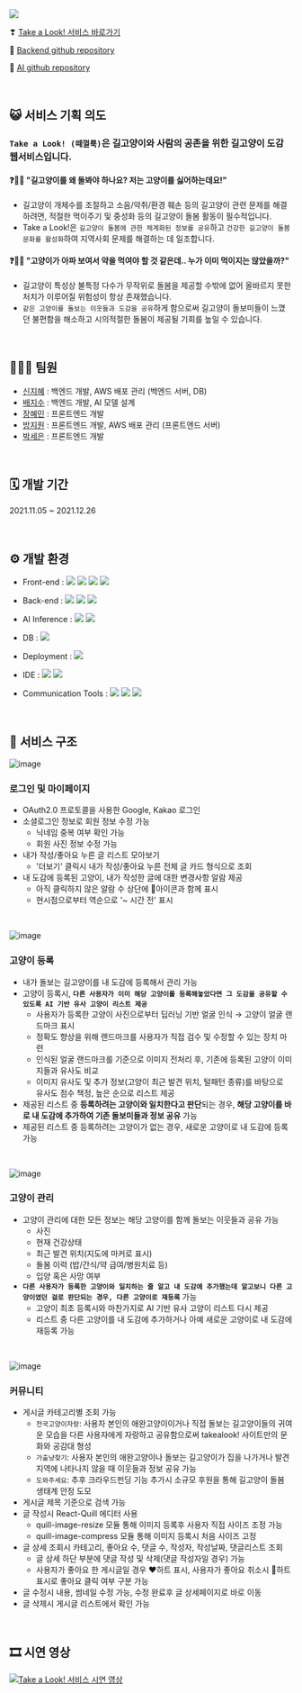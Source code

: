 
<img src="https://www.notion.so/image/https%3A%2F%2Fs3-us-west-2.amazonaws.com%2Fsecure.notion-static.com%2F513c596f-5dfe-490f-923a-2f40fd8f9658%2FUntitled.png?table=block&id=fe0a94fb-407e-441a-b0d9-b70a678ef956&spaceId=46893005-a3d8-4104-82d2-29cae068e951&width=2000&userId=c4ad560d-d5be-4c58-a250-7be34ce655d8&cache=v2">

❣ [Take a Look! 서비스 바로가기](http://takealook.ekg.kr) 

🔗 [Backend github repository](https://github.com/streetnyangfighter/takealook_backend)

🔗 [AI github repository](https://github.com/streetnyangfighter/takealook_ai)

<br>


## 😺 서비스 기획 의도
### `Take a Look! (떼껄룩)`은 길고양이와 사람의 공존을 위한 길고양이 도감 웹서비스입니다.
#### ❓🤷‍♂️ "길고양이를 왜 돌봐야 하나요? 저는 고양이를 싫어하는데요!"
- 길고양이 개체수를 조절하고 소음/악취/환경 훼손 등의 길고양이 관련 문제를 해결하려면, 적절한 먹이주기 및 중성화 등의 길고양이 돌봄 활동이 필수적입니다.
- Take a Look!은 `길고양이 돌봄에 관한 체계화된 정보를 공유`하고 `건강한 길고양이 돌봄 문화를 활성화`하여 지역사회 문제를 해결하는 데 일조합니다.

#### ❓💁‍♀ "고양이가 아파 보여서 약을 먹여야 할 것 같은데.. 누가 이미 먹이지는 않았을까?"
- 길고양이 특성상 불특정 다수가 무작위로 돌봄을 제공할 수밖에 없어 올바르지 못한 처치가 이루어질 위험성이 항상 존재했습니다.
- `같은 고양이를 돌보는 이웃들과 도감을 공유`하게 함으로써 길고양이 돌보미들이 느꼈던 불편함을 해소하고 시의적절한 돌봄이 제공될 기회를 높일 수 있습니다.


<br>

## 👨‍👧‍👧 팀원
- [신지혜](https://github.com/jhshin29) : 백엔드 개발, AWS 배포 관리 (백엔드 서버, DB)
- [배지수](https://github.com/geesuee) : 백엔드 개발, AI 모델 설계
- [장혜민](https://github.com/hyemin-jang) : 프론트엔드 개발
- [방지원](https://github.com/jeewon-bang) : 프론트엔드 개발, AWS 배포 관리 (프론트엔드 서버)
- [박세은](https://github.com/seeun214) : 프론트엔드 개발

<br>

## 🗓 개발 기간
2021.11.05 ~ 2021.12.26 

<br>

## ⚙ 개발 환경
- Front-end : <img src="https://img.shields.io/badge/react-61DAFB?style=for-the-badge&logo=react&logoColor=black"> <img src="https://img.shields.io/badge/javascript-F7DF1E?style=for-the-badge&logo=javascript&logoColor=black">  <img src="https://img.shields.io/badge/html-E34F26?style=for-the-badge&logo=html5&logoColor=white"> <img src="https://img.shields.io/badge/css-1572B6?style=for-the-badge&logo=css3&logoColor=white">

- Back-end : <img src="https://img.shields.io/badge/JAVA-007396?style=for-the-badge&logo=java&logoColor=white"> <img src="https://img.shields.io/badge/SpringBoot-6DB33F?style=for-the-badge&logo=SpringBoot&logoColor=white"> <img src="https://img.shields.io/badge/Gradle-02303A?style=for-the-badge&logo=Gradle&logoColor=white"> 

- AI Inference : <img src="https://img.shields.io/badge/Flask-000000?style=for-the-badge&logo=Flask&logoColor=white"> <img src="https://img.shields.io/badge/python-3776AB?style=for-the-badge&logo=python&logoColor=white"> 

- DB : <img src="https://img.shields.io/badge/mysql-4479A1?style=for-the-badge&logo=mysql&logoColor=white"> 

- Deployment : <img src="https://img.shields.io/badge/amazonaws-232F3E?style=for-the-badge&logo=amazonaws&logoColor=white">

- IDE : <img src="https://img.shields.io/badge/Visual%20Studio%20Code-0078d7.svg?style=for-the-badge&logo=visual-studio-code&logoColor=white"> <img src="https://img.shields.io/badge/IntelliJIDEA-000000.svg?style=for-the-badge&logo=intellij-idea&logoColor=white">

- Communication Tools : <img src="https://img.shields.io/badge/figma-%23F24E1E.svg?style=for-the-badge&logo=figma&logoColor=white"> <img src="https://img.shields.io/badge/Notion-%23000000.svg?style=for-the-badge&logo=notion&logoColor=white"> <img src="https://img.shields.io/badge/Postman-FF6C37?style=for-the-badge&logo=postman&logoColor=white">



<br>

## 🧬 서비스 구조
![image](https://user-images.githubusercontent.com/87870107/148776503-d27b8924-a731-47d7-ac05-43e3fae3299b.png)

### 로그인 및 마이페이지

- OAuth2.0 프로토콜을 사용한 Google, Kakao 로그인
- 소셜로그인 정보로 회원 정보 수정 가능
  - 닉네임 중복 여부 확인 가능
  - 회원 사진 정보 수정 가능
- 내가 작성/좋아요 누른 글 리스트 모아보기
  - '더보기' 클릭시 내가 작성/좋아요 누른 전체 글 카드 형식으로 조회
- 내 도감에 등록된 고양이, 내가 작성한 글에 대한 변경사항 알람 제공
  - 아직 클릭하지 않은 알람 수 상단에 🔔아이콘과 함께 표시
  - 현시점으로부터 역순으로 '~ 시간 전' 표시

<br>

![image](https://user-images.githubusercontent.com/87870107/148776590-4f0fbf7e-204e-4274-acaa-2110c0bd29a9.png)


### 고양이 등록

- 내가 돌보는 길고양이를 내 도감에 등록해서 관리 가능
- 고양이 등록시, **`다른 사용자가 이미 해당 고양이를 등록해놓았다면 그 도감을 공유할 수 있도록 AI 기반 유사 고양이 리스트 제공`** 
  - 사용자가 등록한 고양이 사진으로부터 딥러닝 기반 얼굴 인식 → 고양이 얼굴 랜드마크 표시 
  - 정확도 향상을 위해 랜드마크를 사용자가 직접 검수 및 수정할 수 있는 장치 마련
  - 인식된 얼굴 랜드마크를 기준으로 이미지 전처리 후, 기존에 등록된 고양이 이미지들과 유사도 비교
  - 이미지 유사도 및 추가 정보(고양이 최근 발견 위치, 털패턴 종류)를 바탕으로 유사도 점수 책정, 높은 순으로 리스트 제공  
- 제공된 리스트 중 **등록하려는 고양이와 일치한다고 판단**되는 경우, **해당 고양이를 바로 내 도감에 추가하여 기존 돌보미들과 정보 공유** 가능
- 제공된 리스트 중 등록하려는 고양이가 없는 경우, 새로운 고양이로 내 도감에 등록 가능

<br>

![image](https://user-images.githubusercontent.com/87870107/148776670-da77f072-4411-45a1-aa9c-449c311ad922.png)

### 고양이 관리
- 고양이 관리에 대한 모든 정보는 해당 고양이를 함께 돌보는 이웃들과 공유 가능
  - 사진
  - 현재 건강상태
  - 최근 발견 위치(지도에 마커로 표시)
  - 돌봄 이력 (밥/간식/약 급여/병원치료 등)
  - 입양 혹은 사망 여부
- **`다른 사용자가 등록한 고양이와 일치하는 줄 알고 내 도감에 추가했는데 알고보니 다른 고양이였던 걸로 판단되는 경우, 다른 고양이로 재등록`** 가능
  - 고양이 최초 등록시와 마찬가지로 AI 기반 유사 고양이 리스트 다시 제공
  - 리스트 중 다른 고양이를 내 도감에 추가하거나 아예 새로운 고양이로 내 도감에 재등록 가능 
  
 <br>

![image](https://user-images.githubusercontent.com/87870107/148776717-0dffe4be-c271-4136-9091-79538669cf78.png)

### 커뮤니티
- 게시글 카테고리별 조회 가능
    - `전국고양이자랑`: 사용자 본인의 애완고양이이거나 직접 돌보는 길고양이들의 귀여운 모습을 다른 사용자에게 자랑하고 공유함으로써 takealook! 사이트만의 문화와 공감대 형성
    - `가출냥찾기`: 사용자 본인의 애완고양이나 돌보는 길고양이가 집을 나가거나 발견 지역에 나타나지 않을 때 이웃들과 정보 공유 가능
    - `도와주세요`: 추후 크라우드펀딩 기능 추가시 소규모 후원을 통해 길고양이 돌봄 생태계 안정 도모
- 게시글 제목 기준으로 검색 가능
- 글 작성시 React-Quill 에디터 사용
    - quill-image-resize 모듈 통해 이미지 등록후 사용자 직접 사이즈 조정 가능
    - quill-image-compress 모듈 통해 이미지 등록시 처음 사이즈 고정
- 글 상세 조회시 카테고리, 좋아요 수, 댓글 수, 작성자, 작성날짜, 댓글리스트 조회
    - 글 상세 하단 부분에 댓글 작성 및 삭제(댓글 작성자일 경우) 가능
    - 사용자가 좋아요 한 게시글일 경우 ❤하트 표시, 사용자가 좋아요 취소시 🤍하트 표시로 좋아요 클릭 여부 구분 가능
- 글 수정시 내용, 썸네일 수정 가능, 수정 완료후 글 상세페이지로 바로 이동
- 글 삭제시 게시글 리스트에서 확인 가능


<br>

## 🎞 시연 영상
[![Take a Look! 서비스 시연 영상](https://user-images.githubusercontent.com/74531573/147846465-4ddcbedb-4a8a-43aa-b6f2-04ec3e0c2b3c.png)](https://www.youtube.com/watch?v=NgvGsDKbvok)
